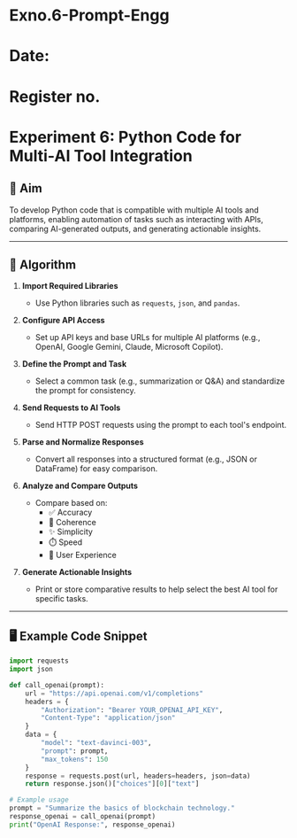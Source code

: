 # Exno.6-Prompt-Engg
# Date:
# Register no.
# Experiment 6: Python Code for Multi-AI Tool Integration

## 🚀 Aim
To develop Python code that is compatible with multiple AI tools and platforms, enabling automation of tasks such as interacting with APIs, comparing AI-generated outputs, and generating actionable insights.

---

## 🧠 Algorithm

1. **Import Required Libraries**
   - Use Python libraries such as `requests`, `json`, and `pandas`.

2. **Configure API Access**
   - Set up API keys and base URLs for multiple AI platforms (e.g., OpenAI, Google Gemini, Claude, Microsoft Copilot).

3. **Define the Prompt and Task**
   - Select a common task (e.g., summarization or Q&A) and standardize the prompt for consistency.

4. **Send Requests to AI Tools**
   - Send HTTP POST requests using the prompt to each tool's endpoint.

5. **Parse and Normalize Responses**
   - Convert all responses into a structured format (e.g., JSON or DataFrame) for easy comparison.

6. **Analyze and Compare Outputs**
   - Compare based on:
     - ✅ Accuracy
     - 🔄 Coherence
     - ✨ Simplicity
     - ⏱️ Speed
     - 🤝 User Experience

7. **Generate Actionable Insights**
   - Print or store comparative results to help select the best AI tool for specific tasks.

---

## 🖥️ Example Code Snippet

```python
import requests
import json

def call_openai(prompt):
    url = "https://api.openai.com/v1/completions"
    headers = {
        "Authorization": "Bearer YOUR_OPENAI_API_KEY",
        "Content-Type": "application/json"
    }
    data = {
        "model": "text-davinci-003",
        "prompt": prompt,
        "max_tokens": 150
    }
    response = requests.post(url, headers=headers, json=data)
    return response.json()["choices"][0]["text"]

# Example usage
prompt = "Summarize the basics of blockchain technology."
response_openai = call_openai(prompt)
print("OpenAI Response:", response_openai)
